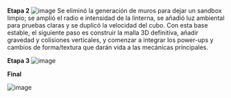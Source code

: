 **Etapa 2**
![image](https://github.com/user-attachments/assets/185ddd55-4f65-43b5-a554-f6f7d07e2d96)
Se eliminó la generación de muros para dejar un sandbox limpio; se amplió el radio e intensidad de la linterna, se añadió luz ambiental para pruebas claras y se duplicó la velocidad del cubo. Con esta base estable, el siguiente paso es construir la malla 3D definitiva, añadir gravedad y colisiones verticales, y comenzar a integrar los power-ups y cambios de forma/textura que darán vida a las mecánicas principales.

**Etapa 3**
![image](https://github.com/user-attachments/assets/6eea6580-2202-48ce-9400-6c6594170d13)

**Final**

![image](https://github.com/user-attachments/assets/a72dc04e-5361-4bd4-9ec3-0679ec6bd6bf)
